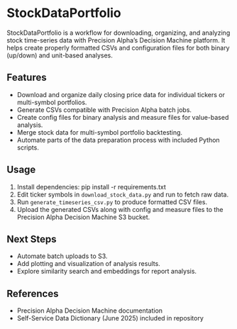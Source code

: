 # StockDataPortfolio

StockDataPortfolio is a workflow for downloading, organizing, and analyzing stock time-series data with Precision Alpha’s Decision Machine platform. It helps create properly formatted CSVs and configuration files for both binary (up/down) and unit-based analyses.

## Features
- Download and organize daily closing price data for individual tickers or multi-symbol portfolios.  
- Generate CSVs compatible with Precision Alpha batch jobs.  
- Create config files for binary analysis and measure files for value-based analysis.  
- Merge stock data for multi-symbol portfolio backtesting.  
- Automate parts of the data preparation process with included Python scripts.  

## Usage
1. Install dependencies:  pip install -r requirements.txt
2. Edit ticker symbols in `download_stock_data.py` and run to fetch raw data.  
3. Run `generate_timeseries_csv.py` to produce formatted CSV files.  
4. Upload the generated CSVs along with config and measure files to the Precision Alpha Decision Machine S3 bucket.  

## Next Steps
- Automate batch uploads to S3.  
- Add plotting and visualization of analysis results.  
- Explore similarity search and embeddings for report analysis.  

## References
- Precision Alpha Decision Machine documentation  
- Self-Service Data Dictionary (June 2025) included in repository  
